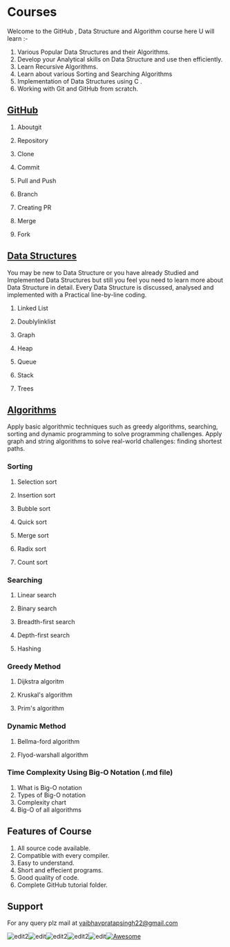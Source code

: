 # Courses

Welcome to the GitHub , Data Structure and Algorithm course here U will learn :-

1. Various Popular Data Structures and their Algorithms.
1. Develop your Analytical skills on Data Structure and use then efficiently.
1. Learn Recursive Algorithms.
1. Learn about various Sorting and Searching Algorithms
1. Implementation of Data Structures using C .
1. Working with Git and GitHub from scratch.

## [GitHub](1-github)

1. Aboutgit

2. Repository

3. Clone

4. Commit   

5. Pull and Push

6. Branch

7. Creating PR

8. Merge

9. Fork

## [Data Structures](2-datastructure)

  You may be new to Data Structure or you have already Studied and Implemented Data Structures but still you feel you need to learn more about Data Structure in detail. Every Data Structure is discussed, analysed and implemented with a Practical line-by-line coding.


1. Linked List 

2. Doublylinklist 

3. Graph 

4. Heap   

5. Queue 

6. Stack 

7. Trees 

 ## [Algorithms](3-algorithms)  
 
Apply basic algorithmic techniques such as greedy algorithms, searching, sorting and dynamic programming to solve programming challenges.
Apply graph and string algorithms to solve real-world challenges: finding shortest paths.

### Sorting

1. Selection sort

2. Insertion sort 

3. Bubble sort 

4. Quick sort 

5. Merge sort 

6. Radix sort 

7. Count sort 

### Searching

1. Linear search

2. Binary search

3. Breadth-first search

4. Depth-first search

5. Hashing

### Greedy Method

1. Dijkstra algoritm 

2. Kruskal's algorithm

3. Prim's algorithm 

### Dynamic Method

1. Bellma-ford algorithm

2. Flyod-warshall algorithm

### Time Complexity Using Big-O Notation (.md file)

1. What is Big-O notation
2. Types of Big-O notation
3. Complexity chart
4. Big-O of all algorithms


## Features of Course
1. All source code available.
2. Compatible with every compiler.
3. Easy to understand.
4. Short and effecient programs.
5. Good quality of code.
6. Complete GitHub tutorial folder.

## Support
For any query plz mail at vaibhavpratapsingh22@gmail.com


![edit2](https://img.shields.io/static/v1?label=topic&message=Introduction&color=orange)![edit](https://img.shields.io/github/languages/top/vaibhavpratapsingh22/Courses)![edit2](https://img.shields.io/static/v1?label=madeby&message=Vaibhav&color=<COLOR>)![edit2](https://img.shields.io/static/v1?label=reviewer&message=Udey&color=<COLOR>)![edit](https://img.shields.io/static/v1?label=PRs&message=Welcome&color=<COLOR>)[![Awesome](https://cdn.rawgit.com/sindresorhus/awesome/d7305f38d29fed78fa85652e3a63e154dd8e8829/media/badge.svg)](https://github.com/sindresorhus/awesome#readme)
